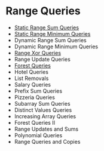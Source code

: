 # Range Queries
 - [Static Range Sum Queries](StaticRangeSumQueries.cpp)
 - [Static Range Minimum Queries](StaticRangeMinimumQueries.cpp)
 - Dynamic Range Sum Queries
 - Dynamic Range Minimum Queries
 - [Range Xor Queries](RangeXorQueries.cpp)
 - Range Update Queries
 - [Forest Queries](ForestQueries.cpp)
 - Hotel Queries
 - List Removals
 - Salary Queries
 - Prefix Sum Queries
 - Pizzeria Queries
 - Subarray Sum Queries
 - Distinct Values Queries
 - Increasing Array Queries
 - Forest Queries II
 - Range Updates and Sums
 - Polynomial Queries
 - Range Queries and Copies
